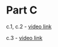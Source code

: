 # Part C

c.1, c.2 - [video link](https://drive.google.com/file/d/1hVuM3-QcDTC5g5Fe-G_tLbKlp37pxRR3/view?usp=sharing)

c.3 - [video link](https://drive.google.com/file/d/1X_tnXLeqbA2MD1guOmeVRDGg0NFg6Lfi/view?usp=sharing)